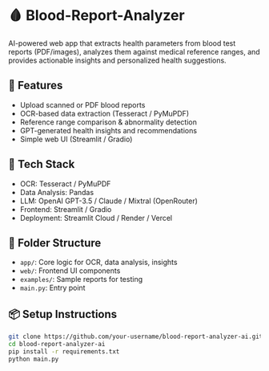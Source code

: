 # 🩸 Blood-Report-Analyzer
AI-powered web app that extracts health parameters from blood test reports (PDF/images), analyzes them against medical reference ranges, and provides actionable insights and personalized health suggestions.

## 🚀 Features
- Upload scanned or PDF blood reports
- OCR-based data extraction (Tesseract / PyMuPDF)
- Reference range comparison & abnormality detection
- GPT-generated health insights and recommendations
- Simple web UI (Streamlit / Gradio)

## 🔧 Tech Stack
- OCR: Tesseract / PyMuPDF
- Data Analysis: Pandas
- LLM: OpenAI GPT-3.5 / Claude / Mixtral (OpenRouter)
- Frontend: Streamlit / Gradio
- Deployment: Streamlit Cloud / Render / Vercel

## 📁 Folder Structure
- `app/`: Core logic for OCR, data analysis, insights
- `web/`: Frontend UI components
- `examples/`: Sample reports for testing
- `main.py`: Entry point

## 📦 Setup Instructions

```bash
git clone https://github.com/your-username/blood-report-analyzer-ai.git
cd blood-report-analyzer-ai
pip install -r requirements.txt
python main.py
```
